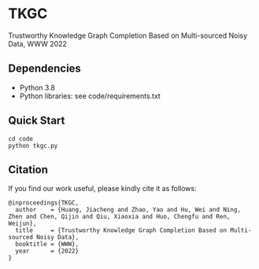 # TKGC
Trustworthy Knowledge Graph Completion Based on Multi-sourced Noisy Data, WWW 2022

## Dependencies
* Python 3.8
* Python libraries: see code/requirements.txt

## Quick Start
```
cd code
python tkgc.py
```

## Citation
If you find our work useful, please kindly cite it as follows:

```
@inproceedings{TKGC,
  author    = {Huang, Jiacheng and Zhao, Yao and Hu, Wei and Ning, Zhen and Chen, Qijin and Qiu, Xiaoxia and Huo, Chengfu and Ren, Weijun},
  title     = {Trustworthy Knowledge Graph Completion Based on Multi-sourced Noisy Data},
  booktitle = {WWW},
  year      = {2022}
}
```
